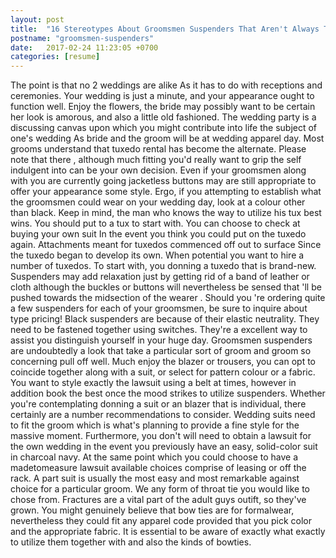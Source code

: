 ```yaml
---
layout: post
title:  "16 Stereotypes About Groomsmen Suspenders That Aren't Always True"
postname: "groomsmen-suspenders"
date:   2017-02-24 11:23:05 +0700
categories: [resume]
---
```

The point is that no 2 weddings are alike As it has to do with receptions and ceremonies. Your wedding is just a minute, and your appearance ought to function well. Enjoy the flowers, the bride may possibly want to be certain her look is amorous, and also a little old fashioned. The wedding party is a discussing canvas upon which you might contribute into life the subject of one's wedding As bride and the groom will be at wedding apparel day. Most grooms understand that tuxedo rental has become the alternate. Please note that there , although much fitting you'd really want to grip the self indulgent into can be your own decision. Even if your groomsmen along with you are currently going jacketless buttons may are still appropriate to offer your appearance some style. Ergo, if you attempting to establish what the groomsmen could wear on your wedding day, look at a colour other than black. Keep in mind, the man who knows the way to utilize his tux best wins. You should put to a tux to start with. You can choose to check at buying your own suit In the event you think you could put on the tuxedo again. Attachments meant for tuxedos commenced off out to surface Since the tuxedo began to develop its own. When potential you want to hire a number of tuxedos. To start with, you donning a tuxedo that is brand-new. Suspenders may add relaxation just by getting rid of a band of leather or cloth although the buckles or buttons will nevertheless be sensed that 'll be pushed towards the midsection of the wearer . Should you 're ordering quite a few suspenders for each of your groomsmen, be sure to inquire about type pricing! Black suspenders are because of their elastic neutrality. They need to be fastened together using switches. They're a excellent way to assist you distinguish yourself in your huge day. Groomsmen suspenders are undoubtedly a look that take a particular sort of groom and groom so concerning pull off well. Much enjoy the blazer or trousers, you can opt to coincide together along with a suit, or select for pattern colour or a fabric. You want to style exactly the lawsuit using a belt at times, however in addition book the best once the mood strikes to utilize suspenders. Whether you're contemplating donning a suit or an blazer that is individual, there certainly are a number recommendations to consider. Wedding suits need to fit the groom which is what's planning to provide a fine style for the massive moment. Furthermore, you don't will need to obtain a lawsuit for the own wedding in the event you previously have an easy, solid-color suit in charcoal navy. At the same point which you could choose to have a madetomeasure lawsuit available choices comprise of leasing or off the rack. A part suit is usually the most easy and most remarkable against choice for a particular groom. We any form of throat tie you would like to chose from. Fractures are a vital part of the adult guys outift, so they've grown. You might genuinely believe that bow ties are for formalwear, nevertheless they could fit any apparel code provided that you pick color and the appropriate fabric. It is essential to be aware of exactly what exactly to utilize them together with and also the kinds of bowties.
